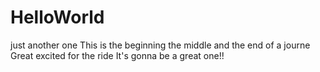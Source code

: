 # HelloWorld
just another one
This is the beginning the middle and the end of a journe 
Great excited for the ride 
It's gonna be a great one!! 
